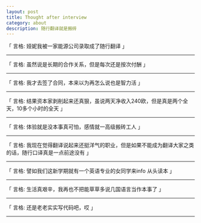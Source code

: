 ```yaml
---
layout: post
title: Thought after interview
category: about
description: 随行翻译就是搬砖
---
```



「 言格: 娅妮我被一家能源公司录取成了随行翻译 」
- - - - - - - - - - - - - - -
「 言格: 虽然说是长期的合作关系，但是每次还是按次付酬 」
- - - - - - - - - - - - - - -
「 言格: 我才去签了合同，本来以为再怎么说也是智力活 」
- - - - - - - - - - - - - - -
「 言格: 结果资本家剥削起来还真狠，虽说两天净收入240欧，但是真是两个全天，10多个小时的全天 」
- - - - - - - - - - - - - - -
「 言格: 体验就是没本事真可怕，感情就一高级搬砖工人 」
- - - - - - - - - - - - - - -
「 言格: 我现在觉得翻译说起来还挺洋气的职业，但是如果不能成为翻译大家之类的话，随行口译真是一点前途没有 」
- - - - - - - - - - - - - - -
「 言格: 譬如我们这新学期就有一个英语专业的女同学来info 从头读本 」
- - - - - - - - - - - - - - -
「 言格: 生活真艰辛，我再也不把能草草多说几国语言当作本事了 」
- - - - - - - - - - - - - - -
「 言格: 还是老老实实写代码吧，哎 」
- - - - - - - - - - - - - - -
